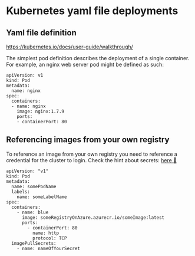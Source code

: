 # Kubernetes yaml file deployments

## Yaml file definition
https://kubernetes.io/docs/user-guide/walkthrough/

The simplest pod definition describes the deployment of a single container. For example, an nginx web server pod might be defined as such:

```
apiVersion: v1
kind: Pod
metadata:
  name: nginx
spec:
  containers:
  - name: nginx
    image: nginx:1.7.9
    ports:
    - containerPort: 80
```

## Referencing images from your own registry

To reference an image from your own registry you need to reference a credential for the cluster to login. Check the hint about secrets: [here :blue_book:](createsecrets.md)

```
apiVersion: "v1"
kind: Pod
metadata:
  name: somePodName
  labels:
    name: someLabelName
spec:
  containers:
    - name: blue
      image: someRegistryOnAzure.azurecr.io/someImage:latest
      ports:
        - containerPort: 80
          name: http
          protocol: TCP 
  imagePullSecrets:
    - name: nameOfYourSecret

```
